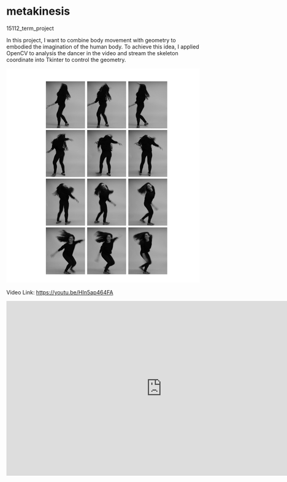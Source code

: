 # metakinesis
15112_term_project

In this project, I want to combine body movement with geometry to embodied the imagination of the human body. To achieve this idea, I applied OpenCV to analysis the dancer in the video and stream the skeleton coordinate into Tkinter to control the geometry.

![under construction](https://github.com/yichinlee/metakinesis/blob/master/img/miya_locomotion.png?raw=true)

Video Link: https://youtu.be/HIn5ap464FA

<iframe width="810" height="456" src="https://www.youtube.com/embed/HIn5ap464FA" frameborder="0" allow="accelerometer; autoplay; encrypted-media; gyroscope; picture-in-picture" allowfullscreen></iframe>
